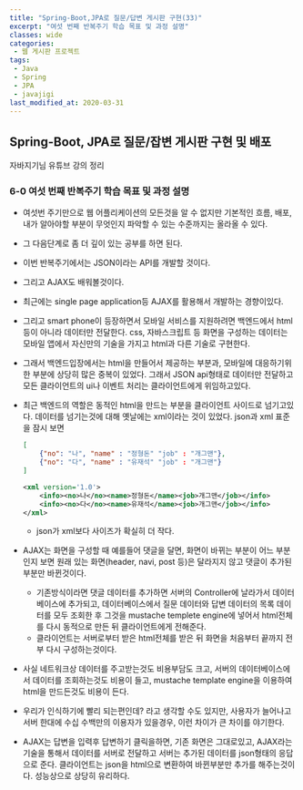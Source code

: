 ```yaml
---
title: "Spring-Boot,JPA로 질문/답변 게시판 구현(33)"
excerpt: "여섯 번째 반복주기 학습 목표 및 과정 설명"
classes: wide
categories:
 - 웹 게시판 프로젝트
tags:
 - Java
 - Spring
 - JPA
 - javajigi
last_modified_at: 2020-03-31
---
```




## Spring-Boot, JPA로 질문/잡변 게시판 구현 및 배포

자바지기님 유튜브 강의 정리

### 6-0 여섯 번째 반복주기 학습 목표 및 과정 설명

* 여섯번 주기만으로 웹 어플리케이션의 모든것을 알 수 없지만 기본적인 흐름, 배포, 내가 알아야할 부분이 무엇인지 파악할 수 있는 수준까지는 올라올 수 있다.

* 그 다음단계로 좀 더 깊이 있는 공부를 하면 된다.

* 이번 반복주기에서는 JSON이라는 API를 개발할 것이다.

* 그리고 AJAX도 배워볼것이다.

* 최근에는 single page application등 AJAX를 활용해서 개발하는 경향이있다.

* 그리고 smart phone이 등장하면서 모바일 서비스를 지원하려면 백엔드에서 html등이 아니라 데이터만 전달한다. css, 자바스크립트 등 화면을 구성하는 데이터는 모바일 앱에서 자신만의 기술을 가지고 html과 다른 기술로 구현한다.

* 그래서 백엔드입장에서는 html을 만들어서 제공하는 부분과, 모바일에 대응하기위한 부분에 상당히 많은 중복이 있었다. 그래서 JSON api형태로 데이터만 전달하고 모든 클라이언트의 ui나 이벤트 처리는 클라이언트에게 위임하고있다.

* 최근 백엔드의 역할은 동적인 html을 만드는 부분을 클라이언트 사이드로 넘기고있다. 데이터를 넘기는것에 대해 옛날에는 xml이라는 것이 있었다. json과 xml 표준을 잠시 보면

  ```json
  [
      {"no": "나", "name" : "정형돈" "job" : "개그맨"},
      {"no": "다", "name" : "유재석" "job" : "개그맨"}
  ]
  ```

  ```xml
  <xml version='1.0'>
      <info><no>나</no><name>정형돈</name><job>개그맨</job></info>
      <info><no>다</no><name>유재석</name><job>개그맨</job></info>    
  </xml>
  ```

  * json가 xml보다 사이즈가 확실히 더 작다.

* AJAX는 화면을 구성할 때 예를들어 댓글을 달면, 화면이 바뀌는 부분이 어느 부분인지 보면 원래 있는 화면(header, navi, post 등)은 달라지지 않고 댓글이 추가된 부분만 바뀐것이다.

  * 기존방식이라면 댓글 데이터를 추가하면 서버의 Controller에 날라가서 데이터베이스에 추가되고, 데이터베이스에서 질문 데이터와 답변 데이터의 목록 데이터를 모두 조회한 후 그것을 mustache templete engine에 넣어서 html전체를 다시 동적으로 만든 뒤 클라이언트에게 전해준다.
  * 클라이언트는 서버로부터 받은 html전체를 받은 뒤 화면을 처음부터 끝까지 전부 다시 구성하는것이다. 

* 사실 네트워크상 데이터를 주고받는것도 비용부담도 크고, 서버의 데이터베이스에서 데이터를 조회하는것도 비용이 들고, mustache template engine을 이용하여 html을 만드든것도 비용이 든다.

* 우리가 인식하기에 빨리 되는편인데? 라고 생각할 수도 있지만, 사용자가 늘어나고 서버 한대에 수십 수백만의 이용자가 있을경우, 이런 차이가 큰 차이를 야기한다.
* AJAX는 답변을 입력후 답변하기 클릭을하면, 기존 화면은 그대로있고, AJAX라는 기술을 통해서 데이터를 서버로 전달하고 서버는 추가된 데이터를 json형태의 응답으로 준다. 클라이언트는 json을 html으로 변환하여 바뀐부분만 추가를 해주는것이다. 성능상으로 상당히 유리하다.